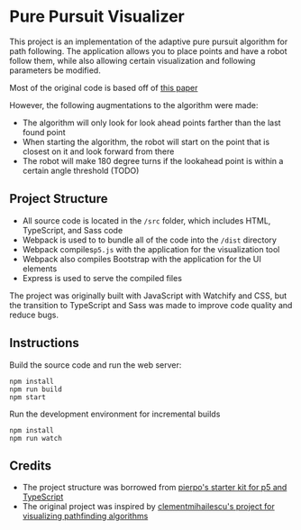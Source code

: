 # Pure Pursuit Visualizer

This project is an implementation of the adaptive pure pursuit algorithm for path following. The application allows you to place points and have a robot follow them, while also allowing certain visualization and following parameters be modified.

Most of the original code is based off of [this paper](https://www.chiefdelphi.com/uploads/default/original/3X/b/e/be0e06de00e07db66f97686505c3f4dde2e332dc.pdf)

However, the following augmentations to the algorithm were made:

- The algorithm will only look for look ahead points farther than the last found point
- When starting the algorithm, the robot will start on the point that is closest on it and look forward from there
- The robot will make 180 degree turns if the lookahead point is within a certain angle threshold (TODO)

## Project Structure

- All source code is located in the `/src` folder, which includes HTML, TypeScript, and Sass code
- Webpack is used to to bundle all of the code into the `/dist` directory
- Webpack compiles`p5.js` with the application for the visualization tool
- Webpack also compiles Bootstrap with the application for the UI elements
- Express is used to serve the compiled files

The project was originally built with JavaScript with Watchify and CSS, but the transition to TypeScript and Sass was made to improve code quality and reduce bugs.

## Instructions

Build the source code and run the web server:

```terminal
npm install
npm run build
npm start
```

Run the development environment for incremental builds

```terminal
npm install
npm run watch
```

## Credits

- The project structure was borrowed from [pierpo's starter kit for p5 and TypeScript](https://github.com/pierpo/p5-ts-starter-kit)
- The original project was inspired by [clementmihailescu's project for visualizing pathfinding algorithms](https://github.com/clementmihailescu/Pathfinding-Visualizer)
